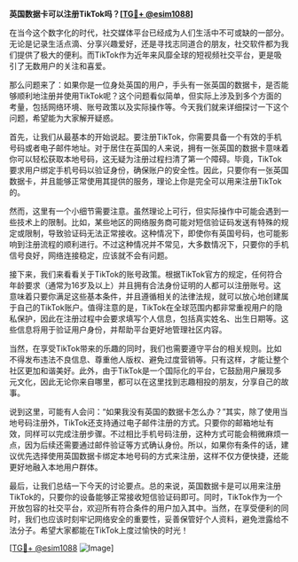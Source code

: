**英国数据卡可以注册TikTok吗？[[TG💪+ @esim1088](https://t.me/s/esim1088)]**

在当今这个数字化的时代，社交媒体平台已经成为人们生活中不可或缺的一部分。无论是记录生活点滴、分享兴趣爱好，还是寻找志同道合的朋友，社交软件都为我们提供了极大的便利。而TikTok作为近年来风靡全球的短视频社交平台，更是吸引了无数用户的关注和喜爱。

那么问题来了：如果你是一位身处英国的用户，手头有一张英国的数据卡，是否能够顺利地注册并使用TikTok呢？这个问题看似简单，但实际上涉及到多个方面的考量，包括网络环境、账号政策以及实际操作等。今天我们就来详细探讨一下这个问题，希望能为大家解开疑惑。

首先，让我们从最基本的开始说起。要注册TikTok，你需要具备一个有效的手机号码或者电子邮件地址。对于居住在英国的人来说，拥有一张英国的数据卡意味着你可以轻松获取本地号码，这无疑为注册过程扫清了第一个障碍。毕竟，TikTok要求用户绑定手机号码以验证身份，确保账户的安全性。因此，只要你有一张英国数据卡，并且能够正常使用其提供的服务，理论上你是完全可以用来注册TikTok的。

然而，这里有一个小细节需要注意。虽然理论上可行，但实际操作中可能会遇到一些技术上的限制。比如，某些地区的网络服务商可能对短信验证码发送有特殊的规定或限制，导致验证码无法正常接收。这种情况下，即使你有英国号码，也可能影响到注册流程的顺利进行。不过这种情况并不常见，大多数情况下，只要你的手机信号良好，网络连接稳定，应该就不会有问题。

接下来，我们来看看关于TikTok的账号政策。根据TikTok官方的规定，任何符合年龄要求（通常为16岁及以上）并且拥有合法身份证明的人都可以注册账号。这意味着只要你满足这些基本条件，并且遵循相关的法律法规，就可以放心地创建属于自己的TikTok账户。值得注意的是，TikTok在全球范围内都非常重视用户的隐私保护，因此在注册过程中会要求填写个人信息，包括真实姓名、出生日期等。这些信息将用于验证用户身份，并帮助平台更好地管理社区内容。

当然，在享受TikTok带来的乐趣的同时，我们也需要遵守平台的相关规则。比如不得发布违法不良信息、尊重他人版权、避免过度营销等。只有这样，才能让整个社区更加和谐美好。此外，由于TikTok是一个国际化的平台，它鼓励用户展现多元文化，因此无论你来自哪里，都可以在这里找到志趣相投的朋友，分享自己的故事。

说到这里，可能有人会问：“如果我没有英国的数据卡怎么办？”其实，除了使用当地号码注册外，TikTok还支持通过电子邮件注册的方式。只要你的邮箱地址有效，同样可以完成注册步骤。不过相比手机号码注册，这种方式可能会稍微麻烦一点，因为后续还需要通过邮件验证等方式确认身份。所以，如果你有条件的话，建议优先选择使用英国数据卡绑定本地号码的方式来注册，这样不仅方便快捷，还能更好地融入本地用户群体。

最后，让我们总结一下今天的讨论要点。总的来说，英国数据卡是可以用来注册TikTok的，只要你的设备能够正常接收短信验证码即可。同时，TikTok作为一个开放包容的社交平台，欢迎所有符合条件的用户加入其中。当然，在享受便利的同时，我们也应该时刻牢记网络安全的重要性，妥善保管好个人资料，避免泄露给不法分子。希望大家都能在TikTok上度过愉快的时光！

[[TG💪+ @esim1088](https://t.me/s/esim1088) ![Image](https://i.postimg.cc/4NQfJmqS/Snipaste-2025-05-13-00-14-12.png)]